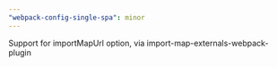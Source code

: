 ```yaml
---
"webpack-config-single-spa": minor
---
```


Support for importMapUrl option, via import-map-externals-webpack-plugin
